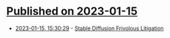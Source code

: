 # [Published on 2023-01-15](index.md)

* [2023-01-15, 15:30:29](https://news.ycombinator.com/item?id=34390082) - [Stable Diffusion Frivolous Litigation](http://www.stablediffusionfrivolous.com/)
